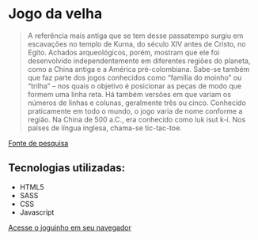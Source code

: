 # Jogo da velha 

> A referência mais antiga que se tem desse passatempo surgiu em escavações no templo de Kurna, do século XIV antes de Cristo, no Egito. Achados arqueológicos, porém, mostram que ele foi desenvolvido independentemente em diferentes regiões do planeta, como a China antiga e a América pré-colombiana. Sabe-se também que faz parte dos jogos conhecidos como “família do moinho” ou “trilha” – nos quais o objetivo é posicionar as peças de modo que formem uma linha reta. Há também versões em que variam os números de linhas e colunas, geralmente três ou cinco. Conhecido praticamente em todo o mundo, o jogo varia de nome conforme a região. Na China de 500 a.C., era conhecido como luk isut k-i. Nos países de língua inglesa, chama-se tic-tac-toe.


[Fonte de pesquisa](https://super.abril.com.br/mundo-estranho/qual-e-a-origem-do-jogo-da-velha/)

## Tecnologias utilizadas:
* HTML5
* SASS
* CSS
* Javascript


[Acesse o joguinho em seu navegador](https://rbmelolima.github.io/Jogo_da_velha)
